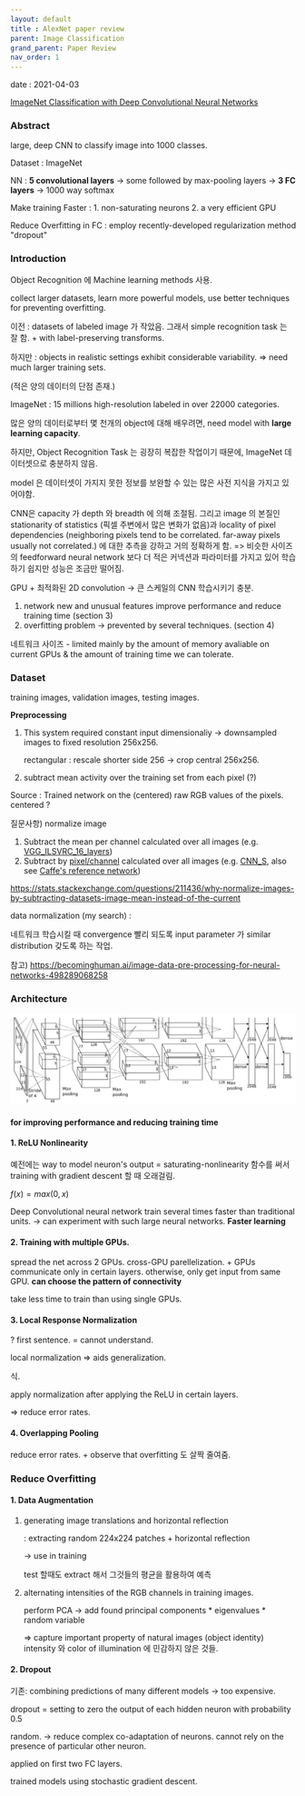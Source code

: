 ```yaml
---
layout: default
title : AlexNet paper review
parent: Image Classification
grand_parent: Paper Review
nav_order: 1
---
```

date : 2021-04-03

[ImageNet Classification with Deep Convolutional
Neural Networks](https://proceedings.neurips.cc/paper/2012/file/c399862d3b9d6b76c8436e924a68c45b-Paper.pdf)

### Abstract

large, deep CNN to classify image into 1000 classes. 

Dataset : ImageNet

NN : **5 convolutional layers** -> some followed by max-pooling layers -> **3 FC layers** -> 1000 way softmax

Make training Faster : 1. non-saturating neurons 2. a very efficient GPU

Reduce Overfitting in FC : employ recently-developed regularization method "dropout"



### Introduction

Object Recognition 에 Machine learning methods 사용. 

collect larger datasets, learn more powerful models, use better techniques for preventing overfitting. 

이전 : datasets of labeled image 가 작았음. 그래서 simple recognition task 는 잘 함. + with label-preserving transforms. 

하지만 : objects in realistic settings exhibit considerable variability. => need much larger training sets. 

(적은 양의 데이터의 단점 존재.)

ImageNet : 15 millions high-resolution labeled in over 22000 categories. 



많은 양의 데이터로부터 몇 천개의 object에 대해 배우려면, need model with **large learning capacity**. 

하지만, Object Recognition Task 는 굉장히 복잡한 작업이기 때문에, ImageNet 데이터셋으로 충분하지 않음. 

model 은 데이터셋이 가지지 못한 정보를 보완할 수 있는 많은 사전 지식을 가지고 있어야함. 

CNN은 capacity 가 depth 와 breadth 에 의해 조절됨. 그리고 image 의 본질인 stationarity of statistics (픽셀 주변에서 많은 변화가 없음)과 locality of pixel dependencies (neighboring pixels tend to be correlated. far-away pixels usually not correlated.) 에 대한 추측을 강하고 거의 정확하게 함. => 비슷한 사이즈의 feedforward neural network 보다 더 적은 커넥션과 파라미터를 가지고 있어 학습하기 쉽지만 성능은 조금만 떨어짐. 

GPU + 최적화된 2D convolution -> 큰 스케일의 CNN 학습시키기 충분. 

1. network new and unusual features improve performance and reduce training time (section 3)
2. overfitting problem -> prevented by several techniques. (section 4)

네트워크 사이즈 - limited mainly by the amount of memory avaliable on current GPUs & the amount of training time we can tolerate. 



### Dataset

training images, validation images, testing images. 

**Preprocessing**

1. This system required constant input dimensionaliy -> downsampled images to fixed resolution 256x256. 

   rectangular : rescale shorter side 256 -> crop central 256x256. 

2. subtract mean activity over the training set from each pixel (?)

Source : Trained network on the (centered) raw RGB values of the pixels. centered ?

질문사항) normalize image

1. Subtract the mean per channel calculated over all images (e.g. [VGG_ILSVRC_16_layers](https://gist.github.com/ksimonyan/211839e770f7b538e2d8))
2. Subtract by [pixel/channel](https://github.com/BVLC/caffe/blob/master/tools/compute_image_mean.cpp) calculated over all images (e.g. [CNN_S](https://gist.github.com/ksimonyan/fd8800eeb36e276cd6f9), also see [Caffe's reference network](http://caffe.berkeleyvision.org/gathered/examples/imagenet.html))

https://stats.stackexchange.com/questions/211436/why-normalize-images-by-subtracting-datasets-image-mean-instead-of-the-current

data normalization (my search) : 

네트워크 학습시킬 때 convergence 빨리 되도록 input parameter 가 similar distribution 갖도록 하는 작업. 

참고) https://becominghuman.ai/image-data-pre-processing-for-neural-networks-498289068258



### Architecture 

![AlexNet Structure](/docs/paper-review/images/alexnet/alexnet_structure.png)

#### for improving performance and reducing training time

#### 1. ReLU Nonlinearity

예전에는 way to model neuron's output = saturating-nonlinearity 함수를 써서 training with gradient descent 할 때 오래걸림. 

$f(x) =max(0, x)$

Deep Convolutional neural network train several times faster than traditional units. -> can experiment with such large neural networks. **Faster learning**

#### 2. Training with multiple GPUs. 

spread the net across 2 GPUs. cross-GPU parellelization. + GPUs communicate only in certain layers. otherwise, only get input from same GPU. **can choose the pattern of connectivity**

take less time to train than using single GPUs. 

#### 3. Local Response Normalization

? first sentence. = cannot understand. 

local normalization => aids generalization. 

식. 

apply normalization after applying the ReLU in certain layers. 

=> reduce error rates. 

#### 4. Overlapping Pooling 

reduce error rates. + observe that overfitting 도 살짝 줄여줌. 



### Reduce Overfitting

#### 1. Data Augmentation

1. generating image translations and horizontal reflection 

   : extracting random 224x224 patches + horizontal reflection

   -> use in training 

   test 할때도 extract 해서 그것들의 평균을 활용하여 예측

2. alternating intensities of the RGB channels in training images. 

   perform PCA -> add found principal components * eigenvalues * random variable 

   => capture important property of natural images (object identity) intensity 와 color of illumination 에  민감하지 않은 것들. 

#### 2. Dropout

기존: combining predictions of many different models -> too expensive. 

dropout = setting to zero the output of each hidden neuron with probability 0.5

random. -> reduce complex co-adaptation of neurons. cannot rely on the presence of particular other neuron. 

applied on first two FC layers. 



trained models using stochastic gradient descent. 



